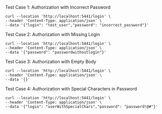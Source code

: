 Test Case 1: Authorization with Incorrect Password
```
curl --location 'http://localhost:5441/login' \
--header 'Content-Type: application/json' \
--data '{"login": "test_user","password": "incorrect_password"}'
```

Test Case 2: Authorization with Missing Login

```
curl --location 'http://localhost:5441/login' \
--header 'Content-Type: application/json' \
--data '{"password": "passwordwithoutlogin"}'
```

Test Case 3: Authorization with Empty Body
```
curl --location 'http://localhost:5441/login' \
--header 'Content-Type: application/json' \
--data '{}'
```

Test Case 4: Authorization with Special Characters in Password
```
curl --location 'http://localhost:5441/login' \
--header 'Content-Type: application/json' \
--data '{"login": "userWithSpecialChars","password": "password!@#"}'
```

